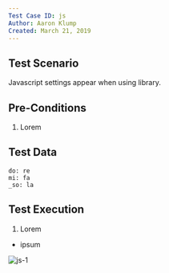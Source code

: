 ```yaml
---
Test Case ID: js
Author: Aaron Klump
Created: March 21, 2019
---
```

## Test Scenario

Javascript settings appear when using library.

## Pre-Conditions

1. Lorem

## Test Data

    do: re
    mi: fa
    _so: la

## Test Execution

1. Lorem
  - ipsum

![js-1](images/js-1.jpg)
